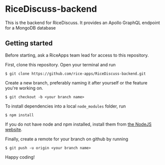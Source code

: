 # RiceDiscuss-backend

This is the backend for RiceDiscuss. It provides an Apollo GraphQL endpoint for a MongoDB database

## Getting started

Before starting, ask a RiceApps team lead for access to this repository.

First, clone this repository. Open your terminal and run

```
$ git clone https://github.com/rice-apps/RiceDiscuss-backend.git
```

Create a new branch, preferably naming it after yourself or the feature you're working on.

```
$ git checkout -b <your branch name>
```

To install dependencies into a local `node_modules` folder, run

```
$ npm install
```

If you do not have node and npm installed, install them from [the NodeJS website](https://nodejs.org/en/).

Finally, create a remote for your branch on github by running

```
$ git push -u origin <your branch name>
```

Happy coding!
